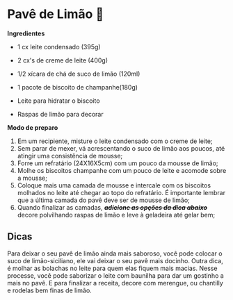 # Pavê de Limão :cake:

**Ingredientes**

* 1 cx leite condensado (395g)
* 2 cx's de creme de leite (400g)

* 1/2 xícara de chá de suco de limão (120ml)
* 1 pacote de biscoito de champanhe(180g)

* Leite para hidratar o biscoito
* Raspas de limão para decorar

**Modo de preparo**

1. Em um recipiente, misture o leite condensado com o creme de leite;
2. Sem parar de mexer, vá acrescentando o suco de limão aos poucos, até atingir uma consistência de mousse;
3. Forre um refratário (24X16X5cm) com um pouco da mousse de limão;
4. Molhe os biscoitos champanhe com um pouco de leite e acomode sobre a mousse;
5. Coloque mais uma camada de mousse e intercale com os biscoitos molhados no leite até chegar ao topo do refratário. É importante lembrar que a última camada do pavê deve ser de mousse de limão;
6. Quando finalizar as camadas, ***~~adicione as opções da dica abaixo~~*** decore polvilhando raspas de limão e leve à geladeira até gelar bem;

## Dicas

Para deixar o seu pavê de limão ainda mais saboroso, você pode colocar o suco de limão-siciliano, ele vai deixar o seu pavê mais docinho. Outra dica, é molhar as bolachas no leite para quem elas fiquem mais macias. Nesse processe, você pode saborizar o leite com baunilha para dar um gostinho a mais no pavê.
E para finalizar a receita, decore com merengue, ou chantilly e rodelas bem finas de limão.
